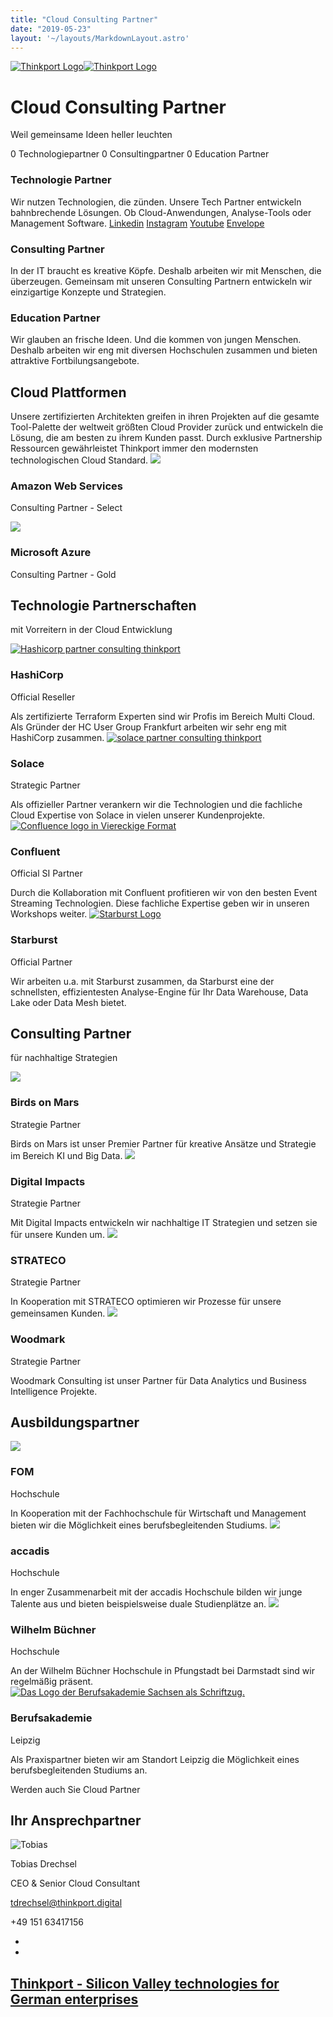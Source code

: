 ```yaml
---
title: "Cloud Consulting Partner"
date: "2019-05-23"
layout: '~/layouts/MarkdownLayout.astro'
---
```


 [![Thinkport Logo](images/Logo_horizontral_new-q79kisryfbimg521qvcamhuu9zgajwl52ie1tm6q0s.png "Logo Bright Colours")](https://thinkport.digital)[![Thinkport Logo](images/Logo_horizontral_new-q79kisryfbimg521qvcamhuu9zgajwl52ie1tm6q0s.png "Logo Bright Colours")](https://thinkport.digital)

# Cloud Consulting Partner

Weil gemeinsame Ideen heller leuchten

0 Technologiepartner 0 Consultingpartner 0 Education Partner

### Technologie Partner

Wir nutzen Technologien, die zünden. Unsere Tech Partner entwickeln bahnbrechende Lösungen. Ob Cloud-Anwendungen, Analyse-Tools oder Management Software. [Linkedin](https://www.linkedin.com/company/11759873) [Instagram](https://www.instagram.com/thinkport/) [Youtube](https://www.youtube.com/channel/UCnke3WYRT6bxuMK2t4jw2qQ) [Envelope](mailto:tdrechsel@thinkport.digital)[](#linksection)

### Consulting Partner

In der IT braucht es kreative Köpfe. Deshalb arbeiten wir mit Menschen, die überzeugen. Gemeinsam mit unseren Consulting Partnern entwickeln wir einzigartige Konzepte und Strategien.

### Education Partner

Wir glauben an frische Ideen. Und die kommen von jungen Menschen. Deshalb arbeiten wir eng mit diversen Hochschulen zusammen und bieten attraktive Fortbilungsangebote.

## Cloud Plattformen

Unsere zertifizierten Architekten greifen in ihren Projekten auf die gesamte Tool-Palette der weltweit größten Cloud Provider zurück und entwickeln die Lösung, die am besten zu ihrem Kunden passt. Durch exklusive Partnership Ressourcen gewährleistet Thinkport immer den modernsten technologischen Cloud Standard. [![](images/aws.png)](https://aws.amazon.com/de/partners/find/partnerdetails/?n=Thinkport%20GmbH&id=0010L00001tBb55QAC)

### Amazon Web Services

Consulting Partner - Select

[![](images/Azure.png)](https://appsource.microsoft.com/en-us/marketplace/partner-dir/12e29f7c-8633-4490-ab9d-95ba84981681/overview)

### Microsoft Azure

Consulting Partner - Gold

## Technologie Partnerschaften  

mit Vorreitern in der Cloud Entwicklung

[![Hashicorp partner consulting thinkport](images/hashicorp_thinkport_partner-300x300.png)](https://www.hashicorp.com/)

### HashiCorp

Official Reseller

Als zertifizierte Terraform Experten sind wir Profis im Bereich Multi Cloud. Als Gründer der HC User Group Frankfurt arbeiten wir sehr eng mit HashiCorp zusammen. [![solace partner consulting thinkport](images/solace-300x300.png)](https://solace.com/)

### Solace

Strategic Partner

Als offizieller Partner verankern wir die Technologien und die fachliche Cloud Expertise von Solace in vielen unserer Kundenprojekte. [![Confluence logo in Viereckige Format](images/Confluence-quadrat-300x300.webp)](https://de.confluent.io/)

### Confluent

Official SI Partner

Durch die Kollaboration mit Confluent profitieren wir von den besten Event Streaming Technologien. Diese fachliche Expertise geben wir in unseren Workshops weiter. [![Starburst Logo](images/Starburst-Logo-300x300.png)](https://www.starburst.io/)

### Starburst

Official Partner

Wir arbeiten u.a. mit Starburst zusammen, da Starburst eine der schnellsten, effizientesten Analyse-Engine für Ihr Data Warehouse, Data Lake oder Data Mesh bietet.

## Consulting Partner  

für nachhaltige Strategien

[![](images/birdsonmars_thinkport_partner-300x300.png)](https://www.birdsonmars.com/)

### Birds on Mars

Strategie Partner

Birds on Mars ist unser Premier Partner für kreative Ansätze und Strategie im Bereich KI und Big Data. [![](images/digitalimpacts_thinkport_partner-300x300.png)](https://www.digitalimpacts.net/)

### Digital Impacts

Strategie Partner

Mit Digital Impacts entwickeln wir nachhaltige IT Strategien und setzen sie für unsere Kunden um. [![](images/strateco_thinkport_partner-300x300.png)](https://www.strateco.de/startseite)

### STRATECO

Strategie Partner

In Kooperation mit STRATECO optimieren wir Prozesse für unsere gemeinsamen Kunden. [![](images/woodmark_thinkport_partner-300x300.png)](https://www.woodmark.de/de/)

### Woodmark

Strategie Partner

Woodmark Consulting ist unser Partner für Data Analytics und Business Intelligence Projekte.

## Ausbildungspartner

[![](images/fom_thinkport_partner-300x300.png)](https://www.fom.de/)

### FOM  

Hochschule

In Kooperation mit der Fachhochschule für Wirtschaft und Management bieten wir die Möglichkeit eines berufsbegleitenden Studiums. [![](images/accadis_thinkport_partner-300x300.png)](https://www.accadis.com/)

### accadis  

Hochschule

In enger Zusammenarbeit mit der accadis Hochschule bilden wir junge Talente aus und bieten beispielsweise duale Studienplätze an. [![](images/wbh_thinkport_partner-300x300.png)](https://www.wb-fernstudium.de/)

### Wilhelm Büchner  

Hochschule

An der Wilhelm Büchner Hochschule in Pfungstadt bei Darmstadt sind wir regelmäßig präsent. [![Das Logo der Berufsakademie Sachsen als Schriftzug.](images/BA-300x300.png)](https://www.ba-leipzig.de/)

### Berufsakademie  

Leipzig

Als Praxispartner bieten wir am Standort Leipzig die Möglichkeit eines berufsbegleitenden Studiums an.

Werden auch Sie Cloud Partner

## Ihr Ansprechpartner

![Tobias](images/Tobias_edite_small-1.png)

Tobias Drechsel

CEO & Senior Cloud Consultant

[tdrechsel@thinkport.digital](mailto:tdrechsel@thinkport.digital)

+49 151 63417156

* [](https://de.linkedin.com/in/tobias-drechsel-ba1319b6)
* [](https://www.xing.com/profile/Tobias_Drechsel3)

## [Thinkport - Silicon Valley technologies for German enterprises](https://thinkport.digital/kontaktieren/)
